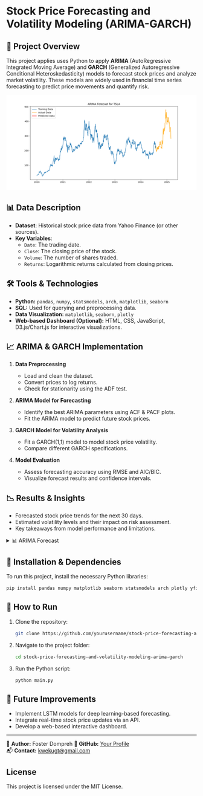 # Stock Price Forecasting and Volatility Modeling (ARIMA-GARCH)

## 📌 Project Overview
This project applies uses Python to apply **ARIMA** (AutoRegressive Integrated Moving Average) and **GARCH** (Generalized Autoregressive Conditional Heteroskedasticity) models to forecast stock prices and analyze market volatility. These models are widely used in financial time series forecasting to predict price movements and quantify risk.

<img src="fig/arima_forecast_tsla.png" width="600">

## 📊 Data Description
- **Dataset**: Historical stock price data from Yahoo Finance (or other sources).
- **Key Variables**:
  - `Date`: The trading date.
  - `Close`: The closing price of the stock.
  - `Volume`: The number of shares traded.
  - `Returns`: Logarithmic returns calculated from closing prices.

## 🛠 Tools & Technologies
- **Python:** `pandas`, `numpy`, `statsmodels`, `arch`, `matplotlib`, `seaborn`
- **SQL:** Used for querying and preprocessing data.
- **Data Visualization:** `matplotlib`, `seaborn`, `plotly`
- **Web-based Dashboard (Optional):** HTML, CSS, JavaScript, D3.js/Chart.js for interactive visualizations.

## 📈 ARIMA & GARCH Implementation
1. **Data Preprocessing**
   - Load and clean the dataset.
   - Convert prices to log returns.
   - Check for stationarity using the ADF test.

2. **ARIMA Model for Forecasting**
   - Identify the best ARIMA parameters using ACF & PACF plots.
   - Fit the ARIMA model to predict future stock prices.

3. **GARCH Model for Volatility Analysis**
   - Fit a GARCH(1,1) model to model stock price volatility.
   - Compare different GARCH specifications.

4. **Model Evaluation**
   - Assess forecasting accuracy using RMSE and AIC/BIC.
   - Visualize forecast results and confidence intervals.

## 📉 Results & Insights
- Forecasted stock price trends for the next 30 days.
- Estimated volatility levels and their impact on risk assessment.
- Key takeaways from model performance and limitations.

<details>
  <summary>📊 ARIMA Forecast</summary>
  <img src="fig/arima_forecast_tsla.png" width="600">
</details>

## 🔧 Installation & Dependencies
To run this project, install the necessary Python libraries:
```bash
pip install pandas numpy matplotlib seaborn statsmodels arch plotly yfinance
```

## 🚀 How to Run
1. Clone the repository:
   ```bash
   git clone https://github.com/yourusername/stock-price-forecasting-and-volatility-modeling-arima-garch.git
   ```
2. Navigate to the project folder:
   ```bash
   cd stock-price-forecasting-and-volatility-modeling-arima-garch
   ```
3. Run the Python script:
   ```bash
   python main.py
   ```

## 📌 Future Improvements
- Implement LSTM models for deep learning-based forecasting.
- Integrate real-time stock price updates via an API.
- Develop a web-based interactive dashboard.

---
📢 **Author:** Foster Dompreh
🔗 **GitHub:** [Your Profile](https://github.com/kweku3)  
📬 **Contact:** kwekugt@gmail.com

## License
This project is licensed under the MIT License.
